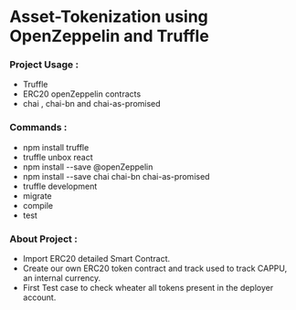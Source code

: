 # Asset-Tokenization using OpenZeppelin and Truffle

### Project Usage :
- Truffle 
- ERC20 openZeppelin contracts
- chai , chai-bn and chai-as-promised

### Commands :
- npm install truffle
- truffle unbox react
- npm install --save @openZeppelin
- npm install --save chai chai-bn chai-as-promised
- truffle development
- migrate
- compile
- test

### About Project :
- Import ERC20 detailed Smart Contract.
- Create our own ERC20 token contract and track used to track CAPPU, an internal currency.
- First Test case to check wheater all tokens present in the deployer account.
